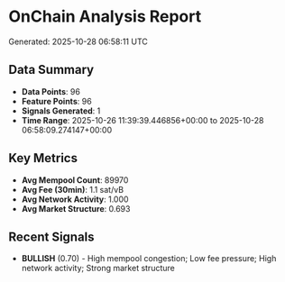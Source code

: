 # OnChain Analysis Report
Generated: 2025-10-28 06:58:11 UTC

## Data Summary
- **Data Points**: 96
- **Feature Points**: 96
- **Signals Generated**: 1
- **Time Range**: 2025-10-26 11:39:39.446856+00:00 to 2025-10-28 06:58:09.274147+00:00

## Key Metrics
- **Avg Mempool Count**: 89970
- **Avg Fee (30min)**: 1.1 sat/vB
- **Avg Network Activity**: 1.000
- **Avg Market Structure**: 0.693

## Recent Signals
- **BULLISH** (0.70) - High mempool congestion; Low fee pressure; High network activity; Strong market structure
